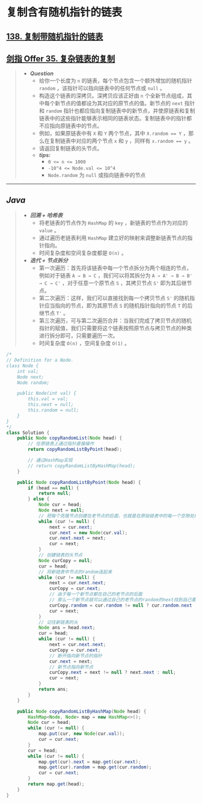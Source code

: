 # 复制含有随机指针的链表

## [138. 复制带随机指针的链表](https://leetcode.cn/problems/copy-list-with-random-pointer/)

## [剑指 Offer 35. 复杂链表的复制](https://leetcode.cn/problems/fu-za-lian-biao-de-fu-zhi-lcof/)

> - ***Question***
>   - 给你一个长度为 `n` 的链表，每个节点包含一个额外增加的随机指针 `random` ，该指针可以指向链表中的任何节点或 `null` 。
>   - 构造这个链表的深拷贝。深拷贝应该正好由 `n` 个全新节点组成，其中每个新节点的值都设为其对应的原节点的值。新节点的 `next` 指针和 `random` 指针也都应指向复制链表中的新节点，并使原链表和复制链表中的这些指针能够表示相同的链表状态。复制链表中的指针都不应指向原链表中的节点。
>   - 例如，如果原链表中有 `X` 和 `Y` 两个节点，其中 `X.random == Y` ，那么在复制链表中对应的两个节点 `x` 和 `y` ，同样有 `x.random == y` 。
>   - 请返回复制链表的头节点。
>   - ***tips:***
>     - `0 <= n <= 1000`  
>     - `-10^4 <= Node.val <= 10^4`  
>     - `Node.random` 为 `null` 或指向链表中的节点

---

## *Java*

> - ***回溯 + 哈希表***
>   - 将老链表的节点作为 `HashMap` 的 `key` ，新链表的节点作为对应的 `value` 。
>   - 通过遍历老链表利用 `HashMap` 建立好的映射来调整新链表节点的指针指向。
>   - 时间复杂度和空间复杂度都是 `O(n)` 。
> - ***迭代 + 节点拆分***
>   - 第一次遍历：首先将该链表中每一个节点拆分为两个相连的节点，例如对于链表 `A → B → C` ，我们可以将其拆分为 `A → A' → B → B' → C → C'` ，对于任意一个原节点 `S` ，其拷贝节点 `S'` 即为其后继节点。
>   - 第二次遍历：这样，我们可以直接找到每一个拷贝节点 `S'` 的随机指针应当指向的节点，即为其原节点 `S` 的随机指针指向的节点 `T` 的后继节点 `T'` 。
>   - 第三次遍历，可与第二次遍历合并：当我们完成了拷贝节点的随机指针的赋值，我们只需要将这个链表按照原节点与拷贝节点的种类进行拆分即可，只需要遍历一次。
>   - 时间复杂度 `O(n)` ，空间复杂度 `O(1)` 。

```java
/*
// Definition for a Node.
class Node {
    int val;
    Node next;
    Node random;

    public Node(int val) {
        this.val = val;
        this.next = null;
        this.random = null;
    }
}
*/
class Solution {
    public Node copyRandomList(Node head) {
        // 在原链表上通过指针直接操作
        return copyRandomListByPoint(head);

        // 通过HashMap实现
        // return copyRandomListByHashMap(head);
    }

    public Node copyRandomListByPoint(Node head) {
        if (head == null) {
            return null;
        } else {
            Node cur = head;
            Node next = null;
            // 把每个克隆节点创建在老节点的后面，也就是在原始链表中的每一个空隙处插入新的节点
            while (cur != null) {
                next = cur.next;
                cur.next = new Node(cur.val);
                cur.next.next = next;
                cur = next;
            }
            // 创建链表的头节点
            Node curCopy = null;
            cur = head;
            // 将新链表中节点的random连起来
            while (cur != null) {
                next = cur.next.next;
                curCopy = cur.next;
                // 由于每一个新节点都在自己的老节点的后面
                // 那么一个新节点就可以通过自己的老节点的random的next找到自己要指向的新random
                curCopy.random = cur.random != null ? cur.random.next : null;
                cur = next;
            }
            // 记住新链表的头
            Node ans = head.next;
            cur = head;
            while (cur != null) {
                next = cur.next.next;
                curCopy = cur.next;
                // 断开指向新节点的指针
                cur.next = next;
                // 新节点指向新节点
                curCopy.next = next != null ? next.next : null;
                cur = next;
            }
            return ans;
        }
    }

    public Node copyRandomListByHashMap(Node head) {
        HashMap<Node, Node> map = new HashMap<>();
        Node cur = head;
        while (cur != null) {
            map.put(cur, new Node(cur.val));
            cur = cur.next;
        }
        cur = head;
        while (cur != null) {
            map.get(cur).next = map.get(cur.next);
            map.get(cur).random = map.get(cur.random);
            cur = cur.next;
        }
        return map.get(head);
    }
}
```
